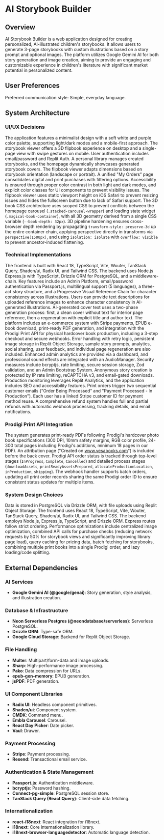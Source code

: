 # AI Storybook Builder

## Overview
AI Storybook Builder is a web application designed for creating personalized, AI-illustrated children's storybooks. It allows users to generate 3-page storybooks with custom illustrations based on a story prompt and optional images. The platform utilizes Google Gemini AI for both story generation and image creation, aiming to provide an engaging and customizable experience in children's literature with significant market potential in personalized content.

## User Preferences
Preferred communication style: Simple, everyday language.

## System Architecture

### UI/UX Decisions
The application features a minimalist design with a soft white and purple color palette, supporting light/dark modes and a mobile-first approach. The storybook viewer offers a 3D flipbook experience on desktop and a single-page view with swipe gestures on mobile. User authentication includes email/password and Replit Auth. A personal library manages created storybooks, and the homepage dynamically showcases generated storybook covers. The flipbook viewer adapts dimensions based on storybook orientation (landscape or portrait). A unified "My Orders" page consolidates digital and print purchases with filtering options. Accessibility is ensured through proper color contrast in both light and dark modes, and explicit color classes for UI components to prevent visibility issues. The flipbook viewer uses static viewport height on iOS Safari to prevent resizing issues and hides the fullscreen button due to lack of Safari support. The 3D book CSS architecture uses scoped CSS to prevent conflicts between the homepage carousel (`.stacked-carousel-wrapper`) and loading state widget (`.magical-book-container`), with all 3D geometry derived from a single CSS variable (`--book-depth: 32px`). 3D pipeline hardening ensures cross-browser depth rendering by propagating `transform-style: preserve-3d` up the entire container chain, applying perspective directly in transforms via `perspective(1500px)`, and using `isolation: isolate` with `overflow: visible` to prevent ancestor-induced flattening.

### Technical Implementations
The frontend is built with React 18, TypeScript, Vite, Wouter, TanStack Query, Shadcn/ui, Radix UI, and Tailwind CSS. The backend uses Node.js Express.js with TypeScript, Drizzle ORM for PostgreSQL, and a middleware-chain. Key features include an Admin Platform, email/password authentication via Passport.js, multilingual support (5 languages), a three-act story structure, and a Progressive Visual Reference Chain for character consistency across illustrations. Users can provide text descriptions for uploaded reference images to enhance character consistency in AI-generated illustrations. AI-generated cover text uses a two-phase generation process: first, a clean cover without text for interior page reference, then a regeneration with explicit title and author text. The platform includes an e-commerce system with Stripe payments, EPUB e-book download, print-ready PDF generation, and integration with the Prodigi Print API for physical hardcover book production, including a 3-step checkout and secure webhooks. Error handling with retry logic, persistent image storage in Replit Object Storage, sample story prompts, analytics, social sharing, user feedback, and individual page regeneration are also included. Enhanced admin analytics are provided via a dashboard, and professional sound effects are integrated with an AudioManager. Security measures include bcryptjs, rate limiting, secure session storage, Zod validation, and an Admin Bootstrap System. Anonymous story creation is protected by IP rate limiting, reCAPTCHA v3, and email-gated downloads. Production monitoring leverages Replit Analytics, and the application includes SEO and accessibility features. Print orders trigger two sequential customer emails ("Order Being Processed" and "Payment Processed - In Production"). Each user has a linked Stripe customer ID for payment method reuse. A comprehensive refund system handles full and partial refunds with automatic webhook processing, tracking details, and email notifications.

### Prodigi Print API Integration
The system generates print-ready PDFs following Prodigi's hardcover photo book specifications (300 DPI, 10mm safety margins, RGB color profile, 24-300 total pages including Prodigi's additions, minimum 18 pages in our PDF). An attribution page ("Created on www.vesabooks.com") is included before the back cover. Prodigi API order status is tracked through top-level stages (`InProgress`, `Complete`, `Cancelled`) and detailed process stages (`downloadAssets`, `printReadyAssetsPrepared`, `allocateProductionLocation`, `inProduction`, `shipping`). The webhook handler supports batch orders, updating all print order records sharing the same Prodigi order ID to ensure consistent status updates for multiple items.

### System Design Choices
Data is stored in PostgreSQL via Drizzle ORM, with file uploads using Replit Object Storage. The frontend uses React 18, TypeScript, Vite, Wouter, TanStack Query, Shadcn/ui, Radix UI, and Tailwind CSS. The backend employs Node.js, Express.js, TypeScript, and Drizzle ORM. Express routes follow strict ordering. Performance optimizations include centralized image optimization, combined API calls for purchase checks (reducing network requests by 50% for storybook views and significantly improving library page load), query caching for pricing data, batch fetching for storybooks, combining multiple print books into a single Prodigi order, and lazy loading/code splitting.

## External Dependencies

### AI Services
- **Google Gemini AI (@google/genai)**: Story generation, style analysis, and illustration creation.

### Database & Infrastructure
- **Neon Serverless Postgres (@neondatabase/serverless)**: Serverless PostgreSQL.
- **Drizzle ORM**: Type-safe ORM.
- **Google Cloud Storage**: Backend for Replit Object Storage.

### File Handling
- **Multer**: Multipart/form-data and image uploads.
- **Sharp**: High-performance image processing.
- **Pako**: Data compression for URLs.
- **epub-gen-memory**: EPUB generation.
- **jsPDF**: PDF generation.

### UI Component Libraries
- **Radix UI**: Headless component primitives.
- **Shadcn/ui**: Component system.
- **CMDK**: Command menu.
- **Embla Carousel**: Carousel.
- **React Day Picker**: Date picker.
- **Vaul**: Drawer.

### Payment Processing
- **Stripe**: Payment processing.
- **Resend**: Transactional email service.

### Authentication & State Management
- **Passport.js**: Authentication middleware.
- **bcryptjs**: Password hashing.
- **Connect-pg-simple**: PostgreSQL session store.
- **TanStack Query (React Query)**: Client-side data fetching.

### Internationalization
- **react-i18next**: React integration for i18next.
- **i18next**: Core internationalization library.
- **i18next-browser-languagedetector**: Automatic language detection.
